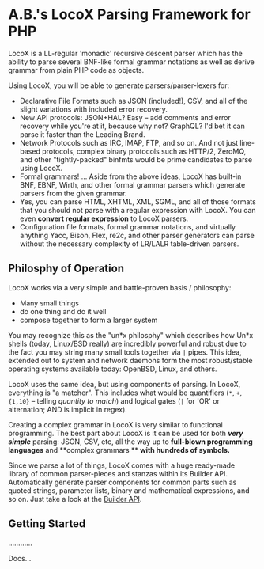 # A.B.'s LocoX Parsing Framework for PHP

LocoX is a LL-regular 'monadic' recursive descent parser which has the ability to parse several BNF-like formal grammar notations as well as derive grammar from plain PHP code as objects.  

Using LocoX, you will be able to generate parsers/parser-lexers for:

- Declarative File Formats such as JSON (included!), CSV, and all of the slight variations with included error recovery.
- New API protocols: JSON+HAL? Easy – add comments and error recovery while you're at it, because why not?  GraphQL?  I'd bet it can parse it faster than the Leading Brand.
- Network Protocols such as IRC, IMAP, FTP, and so on.  And not just line-based protocols, complex binary protocols such as HTTP/2, ZeroMQ, and other "tightly-packed" binfmts would be prime candidates to parse using LocoX.
- Formal grammars! … Aside from the above ideas, LocoX has built-in BNF, EBNF, Wirth, and other formal grammar parsers which generate parsers from the given grammar.
- Yes, you can parse HTML, XHTML, XML, SGML, and all of those formats that you should not parse with a regular expression with LocoX.  You can even **convert regular expression** to LocoX parsers.
- Configuration file formats, formal grammar notations, and virtually anything Yacc,  Bison, Flex, re2c, and other parser generators can parse without the necessary complexity of LR/LALR table-driven parsers.

## Philosphy of Operation

LocoX works via a very simple and battle-proven basis / philosophy: 

- Many small things 
- do one thing and do it well
- compose together to form a larger system

You may recognize this as the "un\*x philosphy" which describes how Un\*x shells (today, Linux/BSD really) are incredibly
powerful and robust due to the fact you may string many small tools together via `|` pipes.  This idea, extended out to system
and network daemons form the most robust/stable operating systems available today: OpenBSD, Linux, and others.

LocoX uses the same idea, but using components of parsing.  In LocoX, everything is "a matcher".  This includes what would be
quantifiers (`*`, `+`, `{1,10}` – telling _quantity to match_) and logical gates (`|` for 'OR' or alternation; AND is implicit in regex). 

Creating a complex grammar in LocoX is very similar to functional programming.  The best part about LocoX is it can be used for 
both **_very simple_** parsing: JSON, CSV, etc, all the way up to **full-blown programming languages** and **complex grammars **
**with hundreds of symbols.**

Since we parse a lot of things, LocoX comes with a huge ready-made library of common parser-pieces and stanzas within its
Builder API.  Automatically generate parser components for common parts such as quoted strings, parameter lists, binary and
mathematical expressions, and so on.  Just take a look at the [Builder API](#).

## Getting Started

…………

Docs…